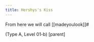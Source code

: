 ```yaml
---
title: Hershys's Kiss
---
```


From here we will call [[madeyoulook]]#

(Type A, Level 01-b) [parent]
